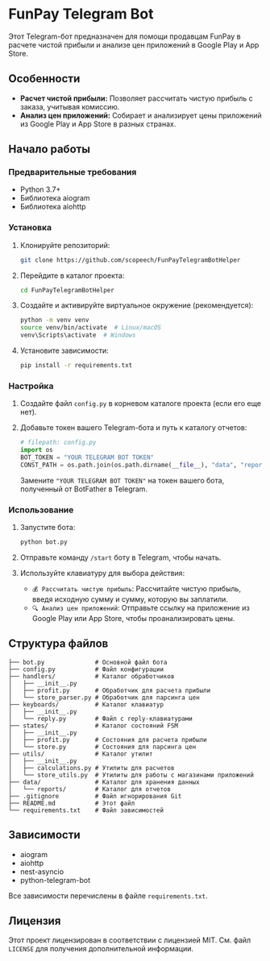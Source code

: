 # FunPay Telegram Bot

Этот Telegram-бот предназначен для помощи продавцам FunPay в расчете чистой прибыли и анализе цен приложений в Google Play и App Store.

## Особенности

-   **Расчет чистой прибыли:** Позволяет рассчитать чистую прибыль с заказа, учитывая комиссию.
-   **Анализ цен приложений:** Собирает и анализирует цены приложений из Google Play и App Store в разных странах.

## Начало работы

### Предварительные требования

-   Python 3.7+
-   Библиотека aiogram
-   Библиотека aiohttp

### Установка

1.  Клонируйте репозиторий:

    ```bash
    git clone https://github.com/scopeech/FunPayTelegramBotHelper
    ```

2.  Перейдите в каталог проекта:

    ```bash
    cd FunPayTelegramBotHelper
    ```

3.  Создайте и активируйте виртуальное окружение (рекомендуется):

    ```bash
    python -m venv venv
    source venv/bin/activate  # Linux/macOS
    venv\Scripts\activate  # Windows
    ```

4.  Установите зависимости:

    ```bash
    pip install -r requirements.txt
    ```

### Настройка

1.  Создайте файл `config.py` в корневом каталоге проекта (если его еще нет).
2.  Добавьте токен вашего Telegram-бота и путь к каталогу отчетов:

    ```python
    # filepath: config.py
    import os
    BOT_TOKEN = "YOUR TELEGRAM BOT TOKEN"
    CONST_PATH = os.path.join(os.path.dirname(__file__), "data", "reports")
    ```

    Замените `"YOUR TELEGRAM BOT TOKEN"` на токен вашего бота, полученный от BotFather в Telegram.

### Использование

1.  Запустите бота:

    ```bash
    python bot.py
    ```

2.  Отправьте команду `/start` боту в Telegram, чтобы начать.
3.  Используйте клавиатуру для выбора действия:
    -   `💰 Рассчитать чистую прибыль`: Рассчитайте чистую прибыль, введя исходную сумму и сумму, которую вы заплатили.
    -   `🔍 Анализ цен приложений`: Отправьте ссылку на приложение из Google Play или App Store, чтобы проанализировать цены.

## Структура файлов

```
├── bot.py              # Основной файл бота
├── config.py           # Файл конфигурации
├── handlers/           # Каталог обработчиков
│   ├── __init__.py
│   ├── profit.py       # Обработчик для расчета прибыли
│   └── store_parser.py # Обработчик для парсинга цен
├── keyboards/          # Каталог клавиатур
│   ├── __init__.py
│   └── reply.py        # Файл с reply-клавиатурами
├── states/             # Каталог состояний FSM
│   ├── __init__.py
│   ├── profit.py       # Состояния для расчета прибыли
│   └── store.py        # Состояния для парсинга цен
├── utils/              # Каталог утилит
│   ├── __init__.py
│   ├── calculations.py # Утилиты для расчетов
│   └── store_utils.py  # Утилиты для работы с магазинами приложений
├── data/               # Каталог для хранения данных
│   └── reports/        # Каталог для отчетов
├── .gitignore          # Файл игнорирования Git
├── README.md           # Этот файл
└── requirements.txt    # Файл зависимостей
```

## Зависимости

-   aiogram
-   aiohttp
-   nest-asyncio
-   python-telegram-bot

Все зависимости перечислены в файле `requirements.txt`.

## Лицензия

Этот проект лицензирован в соответствии с лицензией MIT. См. файл `LICENSE` для получения дополнительной информации.
